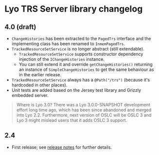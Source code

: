 # Lyo TRS Server library changelog 

## 4.0 (draft)

- `ChangeHistories` has been extracted to the `PagedTrs` interface and the implementing class has been renamed to `InmemPagedTrs`.
- `TrackedResourceSetService` is no longer abstract (still extendable).
  - `TrackedResourceSetService` supports constructor dependency injection of the `IChangeHistories` instance.
  - You can still extend it and override `getChangeHistories()` returning an instance of `SimpleChangeHistories` to get the same behaviour as in the earlier release.
- `TrackedResourceSetService` always has a `@Path("/trs")` (because it's hardcoded in other places).
- Unit tests are added based on the Jersey test library and Grizzly embedded server.

> Where is Lyo 3.0? There was a Lyo 3.0.0-SNAPSHOT development effort long time ago, which has been since abandoned and merged into Lyo 2.2. Furthermore, next version of OSLC will be OSLC 3 and Lyo 3 might mislead users that it adds OSLC 3 support.

## 2.4

- First release; see [release notes](https://open-services.net/news/2018-eclipse-lyo-2.4.0/) for further details.
